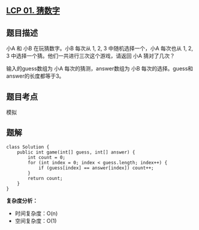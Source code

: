 ## [LCP 01. 猜数字](https://leetcode.cn/problems/guess-numbers/description/)

## 题目描述

小A 和 小B 在玩猜数字。小B 每次从 1, 2, 3 中随机选择一个，小A 每次也从 1, 2, 3 中选择一个猜。他们一共进行三次这个游戏，请返回 小A 猜对了几次？

输入的guess数组为 小A 每次的猜测，answer数组为 小B 每次的选择。guess和answer的长度都等于3。

## 题目考点

模拟

## 题解
 
```
class Solution {
    public int game(int[] guess, int[] answer) {
        int count = 0;
        for (int index = 0; index < guess.length; index++) {
            if (guess[index] == answer[index]) count++;
        }
        return count;
    }
}
```

**复杂度分析：**

- 时间复杂度：O(n)
- 空间复杂度：O(1) 
